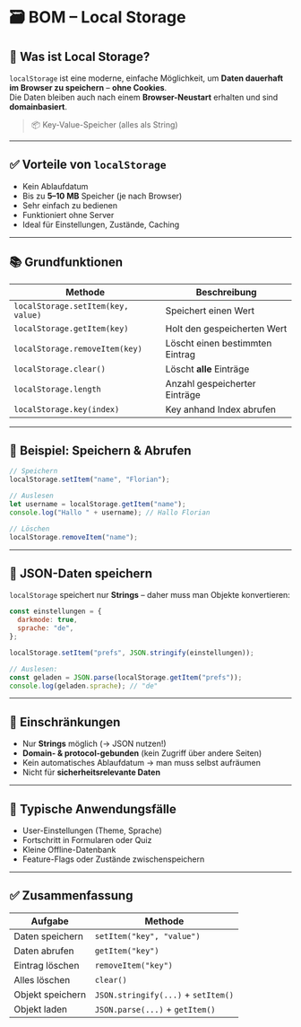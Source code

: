 # 🗃️ BOM – Local Storage

## 🧩 Was ist Local Storage?

`localStorage` ist eine moderne, einfache Möglichkeit, um **Daten dauerhaft im Browser zu speichern** – **ohne Cookies**.  
Die Daten bleiben auch nach einem **Browser-Neustart** erhalten und sind **domainbasiert**.

> 📦 Key-Value-Speicher (alles als String)

---

## ✅ Vorteile von `localStorage`

- Kein Ablaufdatum
- Bis zu **5–10 MB** Speicher (je nach Browser)
- Sehr einfach zu bedienen
- Funktioniert ohne Server
- Ideal für Einstellungen, Zustände, Caching

---

## 📚 Grundfunktionen

| Methode                          | Beschreibung                                |
|----------------------------------|---------------------------------------------|
| `localStorage.setItem(key, value)` | Speichert einen Wert                       |
| `localStorage.getItem(key)`       | Holt den gespeicherten Wert                |
| `localStorage.removeItem(key)`    | Löscht einen bestimmten Eintrag            |
| `localStorage.clear()`            | Löscht **alle** Einträge                   |
| `localStorage.length`             | Anzahl gespeicherter Einträge              |
| `localStorage.key(index)`         | Key anhand Index abrufen                   |

---

## 🧪 Beispiel: Speichern & Abrufen

```js
// Speichern
localStorage.setItem("name", "Florian");

// Auslesen
let username = localStorage.getItem("name");
console.log("Hallo " + username); // Hallo Florian

// Löschen
localStorage.removeItem("name");
```

---

## 🧵 JSON-Daten speichern

`localStorage` speichert nur **Strings** – daher muss man Objekte konvertieren:

```js
const einstellungen = {
  darkmode: true,
  sprache: "de",
};

localStorage.setItem("prefs", JSON.stringify(einstellungen));

// Auslesen:
const geladen = JSON.parse(localStorage.getItem("prefs"));
console.log(geladen.sprache); // "de"
```

---

## 🛑 Einschränkungen

- Nur **Strings** möglich (→ JSON nutzen!)
- **Domain- & protocol-gebunden** (kein Zugriff über andere Seiten)
- Kein automatisches Ablaufdatum → man muss selbst aufräumen
- Nicht für **sicherheitsrelevante Daten**

---

## 🧠 Typische Anwendungsfälle

- User-Einstellungen (Theme, Sprache)
- Fortschritt in Formularen oder Quiz
- Kleine Offline-Datenbank
- Feature-Flags oder Zustände zwischenspeichern

---

## ✅ Zusammenfassung

| Aufgabe                  | Methode                              |
|--------------------------|---------------------------------------|
| Daten speichern          | `setItem("key", "value")`             |
| Daten abrufen            | `getItem("key")`                      |
| Eintrag löschen          | `removeItem("key")`                   |
| Alles löschen            | `clear()`                             |
| Objekt speichern         | `JSON.stringify(...)` + `setItem()`   |
| Objekt laden             | `JSON.parse(...)` + `getItem()`       |

